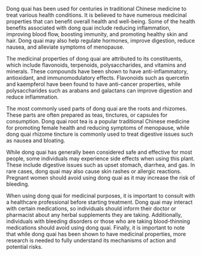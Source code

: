 Dong quai has been used for centuries in traditional Chinese medicine to treat various health conditions. It is believed to have numerous medicinal properties that can benefit overall health and well-being. Some of the health benefits associated with dong quai include reducing inflammation, improving blood flow, boosting immunity, and promoting healthy skin and hair. Dong quai may also help regulate hormones, improve digestion, reduce nausea, and alleviate symptoms of menopause.



The medicinal properties of dong quai are attributed to its constituents, which include flavonoids, terpenoids, polysaccharides, and vitamins and minerals. These compounds have been shown to have anti-inflammatory, antioxidant, and immunomodulatory effects. Flavonoids such as quercetin and kaempferol have been found to have anti-cancer properties, while polysaccharides such as arabans and galactans can improve digestion and reduce inflammation.



The most commonly used parts of dong quai are the roots and rhizomes. These parts are often prepared as teas, tinctures, or capsules for consumption. Dong quai root tea is a popular traditional Chinese medicine for promoting female health and reducing symptoms of menopause, while dong quai rhizome tincture is commonly used to treat digestive issues such as nausea and bloating.



While dong quai has generally been considered safe and effective for most people, some individuals may experience side effects when using this plant. These include digestive issues such as upset stomach, diarrhea, and gas. In rare cases, dong quai may also cause skin rashes or allergic reactions. Pregnant women should avoid using dong quai as it may increase the risk of bleeding.



When using dong quai for medicinal purposes, it is important to consult with a healthcare professional before starting treatment. Dong quai may interact with certain medications, so individuals should inform their doctor or pharmacist about any herbal supplements they are taking. Additionally, individuals with bleeding disorders or those who are taking blood-thinning medications should avoid using dong quai. Finally, it is important to note that while dong quai has been shown to have medicinal properties, more research is needed to fully understand its mechanisms of action and potential risks.